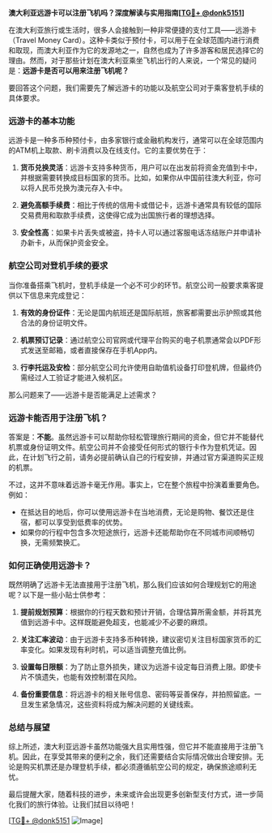**澳大利亚远游卡可以注册飞机吗？深度解读与实用指南[[TG💪+ @donk5151](https://t.me/s/donk5151)]**

在澳大利亚旅行或生活时，很多人会接触到一种非常便捷的支付工具——远游卡（Travel Money Card）。这种卡类似于预付卡，可以用于在全球范围内进行消费和取现，而澳大利亚作为它的发源地之一，自然也成为了许多游客和居民选择它的理由。然而，对于那些计划在澳大利亚乘坐飞机出行的人来说，一个常见的疑问是：**远游卡是否可以用来注册飞机呢？**

要回答这个问题，我们需要先了解远游卡的功能以及航空公司对于乘客登机手续的具体要求。

### **远游卡的基本功能**

远游卡是一种多币种预付卡，由多家银行或金融机构发行，通常可以在全球范围内的ATM机上取款、刷卡消费以及在线支付。它的主要优势在于：

1. **货币兑换灵活**：远游卡支持多种货币，用户可以在出发前将资金充值到卡中，并根据需要转换成目标国家的货币。比如，如果你从中国前往澳大利亚，你可以将人民币兑换为澳元存入卡中。
   
2. **避免高额手续费**：相比于传统的信用卡或借记卡，远游卡通常具有较低的国际交易费用和取款手续费，这使得它成为出国旅行者的理想选择。

3. **安全性高**：如果卡片丢失或被盗，持卡人可以通过客服电话冻结账户并申请补办新卡，从而保护资金安全。

### **航空公司对登机手续的要求**

当你准备搭乘飞机时，登机手续是一个必不可少的环节。航空公司一般要求乘客提供以下信息来完成登记：

1. **有效的身份证件**：无论是国内航班还是国际航班，旅客都需要出示护照或其他合法的身份证明文件。
   
2. **机票预订记录**：通过航空公司官网或代理平台购买的电子机票通常会以PDF形式发送至邮箱，或者直接保存在手机App内。

3. **行李托运及安检**：部分航空公司允许使用自助值机设备打印登机牌，但最终仍需经过人工验证才能进入候机区。

那么问题来了——远游卡是否能满足上述需求？

### **远游卡能否用于注册飞机？**

答案是：**不能**。虽然远游卡可以帮助你轻松管理旅行期间的资金，但它并不能替代机票或身份证明文件。航空公司并不会接受任何形式的银行卡作为登机凭证。因此，在计划飞行之前，请务必提前确认自己的行程安排，并通过官方渠道购买正规的机票。

不过，这并不意味着远游卡毫无作用。事实上，它在整个旅程中扮演着重要角色。例如：

- 在抵达目的地后，你可以使用远游卡在当地消费，无论是购物、餐饮还是住宿，都可以享受到低费率的优势。
- 如果你的行程中包含多次短途旅行，远游卡还能帮助你在不同城市间顺畅切换，无需频繁换汇。

### **如何正确使用远游卡？**

既然明确了远游卡无法直接用于注册飞机，那么我们应该如何合理规划它的用途呢？以下是一些小贴士供参考：

1. **提前规划预算**：根据你的行程天数和预计开销，合理估算所需金额，并将其充值到远游卡中。这样既能避免超支，也能减少不必要的麻烦。

2. **关注汇率波动**：由于远游卡支持多币种转换，建议密切关注目标国家货币的汇率变化。如果发现有利时机，可以适当调整充值比例。

3. **设置每日限额**：为了防止意外损失，建议为远游卡设定每日消费上限。即使卡片不慎遗失，也能有效控制潜在风险。

4. **备份重要信息**：将远游卡的相关账号信息、密码等妥善保存，并拍照留底。一旦发生紧急情况，这些资料将成为解决问题的关键线索。

### **总结与展望**

综上所述，澳大利亚远游卡虽然功能强大且实用性强，但它并不能直接用于注册飞机。因此，在享受其带来的便利之余，我们还需要结合实际情况做出合理安排。无论是购买机票还是办理登机手续，都必须遵循航空公司的规定，确保旅途顺利无忧。

最后提醒大家，随着科技的进步，未来或许会出现更多创新型支付方式，进一步简化我们的旅行体验。让我们拭目以待吧！

[[TG💪+ @donk5151](https://t.me/s/donk5151) ![Image](https://i.postimg.cc/rwNCRYN7/Snipaste-2025-04-30-17-27-05.png)]